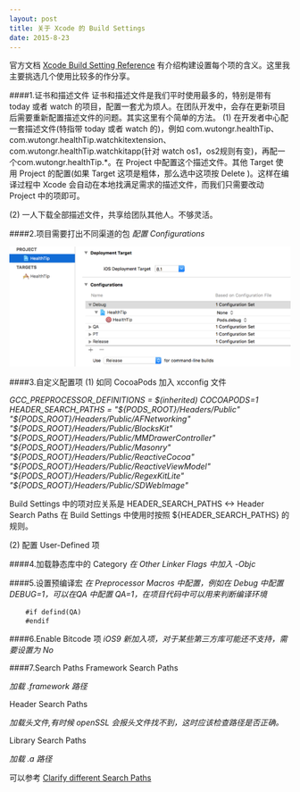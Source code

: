 ```yaml
---
layout: post
title: 关于 Xcode 的 Build Settings
date: 2015-8-23
---
```


官方文档 [Xcode Build Setting Reference](https://developer.apple.com/library/mac/documentation/DeveloperTools/Reference/XcodeBuildSettingRef/1-Build_Setting_Reference/build_setting_ref.html#//apple_ref/doc/uid/TP40003931-CH3-SW105) 有介绍构建设置每个项的含义。这里我主要挑选几个使用比较多的作分享。

####1.证书和描述文件
证书和描述文件是我们平时使用最多的，特别是带有 today 或者 watch 的项目，配置一套尤为烦人。在团队开发中，会存在更新项目后需要重新配置描述文件的问题。其实这里有个简单的方法。
(1) 在开发者中心配一套描述文件(特指带 today 或者 watch 的)，例如 com.wutongr.healthTip、com.wutongr.healthTip.watchkitextension、com.wutongr.healthTip.watchkitapp(针对 watch os1，os2规则有变)，再配一个com.wutongr.healthTip.*。在 Project 中配置这个描述文件。其他 Target 使用 Project 的配置(如果 Target 这项是粗体，那么选中这项按 Delete )。这样在编译过程中 Xcode 会自动在本地找满足需求的描述文件，而我们只需要改动 Project 中的项即可。

(2) 一人下载全部描述文件，共享给团队其他人。不够灵活。
 
####2.项目需要打出不同渠道的包
*配置 Configurations*

![image](/assets/img/configurations.png)

####3.自定义配置项
(1) 如同 CocoaPods 加入 xcconfig 文件

*GCC_PREPROCESSOR_DEFINITIONS = $(inherited) COCOAPODS=1
HEADER_SEARCH_PATHS = "${PODS_ROOT}/Headers/Public" "${PODS_ROOT}/Headers/Public/AFNetworking" "${PODS_ROOT}/Headers/Public/BlocksKit" "${PODS_ROOT}/Headers/Public/MMDrawerController" "${PODS_ROOT}/Headers/Public/Masonry" "${PODS_ROOT}/Headers/Public/ReactiveCocoa" "${PODS_ROOT}/Headers/Public/ReactiveViewModel" "${PODS_ROOT}/Headers/Public/RegexKitLite" "${PODS_ROOT}/Headers/Public/SDWebImage"*

Build Settings 中的项对应关系是 HEADER_SEARCH_PATHS <-> Header Search Paths
在 Build Settings 中使用时按照 ${HEADER_SEARCH_PATHS} 的规则。

(2) 配置 User-Defined 项

####4.加载静态库中的 Category
*在 Other Linker Flags 中加入 -Objc*

####5.设置预编译宏
*在 Preprocessor Macros 中配置，例如在 Debug 中配置 DEBUG=1，可以在QA 中配置 QA=1，在项目代码中可以用来判断编译环境*

		#if defind(QA)
		#endif

####6.Enable Bitcode 项
*iOS9 新加入项，对于某些第三方库可能还不支持，需要设置为 No*

####7.Search Paths
Framework Search Paths

  *加载 .framework 路径*
  
Header Search Paths

  *加载头文件,有时候 openSSL 会报头文件找不到，这时应该检查路径是否正确。*
  
Library Search Paths

  *加载 .a 路径*
  
可以参考 [Clarify different Search Paths](http://stackoverflow.com/questions/8342982/ios-clarify-different-search-paths)
